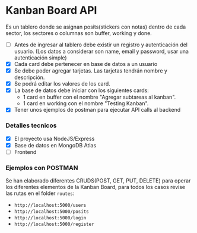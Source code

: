 # Kanban Board API #
Es un tablero donde se asignan posits(stickers con notas) dentro de cada sector, los sectores o columnas son buffer, working y done.
- [ ] Antes de ingresar al tablero debe existir un registro y autenticación del usuario. (Los datos a considerar son name, email y password, usar una autenticación simple)
- [X] Cada card debe pertenecer en base de datos a un usuario
- [X] Se debe poder agregar tarjetas. Las tarjetas tendrán nombre y descripción.
- [X] Se podrá editar los valores de los card.
- [X] La base de datos debe iniciar con los siguientes cards:
    - 1 card en buffer con el nombre "Agregar subtareas al kanban".
    - 1 card en working con el nombre "Testing Kanban".
- [X] Tener unos ejemplos de postman para ejecutar API calls al backend

### Detalles tecnicos
- [X] El proyecto usa NodeJS/Express
- [X] Base de datos en MongoDB Atlas
- [ ] Frontend

### Ejemplos con POSTMAN
Se han elaborado diferentes CRUDS(POST, GET, PUT, DELETE) para operar los diferentes elementos de la Kanban Board, para todos los casos revise las rutas en el folder `routes`:
- `http://localhost:5000/users`
- `http://localhost:5000/posits`
- `http://localhost:5000/login`
- `http://localhost:5000/register`